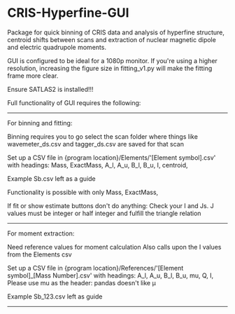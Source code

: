 # CRIS-Hyperfine-GUI
Package for quick binning of CRIS data and analysis of hyperfine structure, centroid shifts between scans and extraction of nuclear magnetic dipole and electric quadrupole moments.

GUI is configured to be ideal for a 1080p monitor. If you're using a higher resolution, increasing the figure size in fitting_v1.py will make the fitting frame more clear.

Ensure SATLAS2 is installed!!!

Full functionality of GUI requires the following:

-----------------------------------------------------------------------------------------------------------------------------------

For binning and fitting:

Binning requires you to go select the scan folder where things like wavemeter_ds.csv and tagger_ds.csv are saved for that scan

Set up a CSV file in
{program location}/Elements/'[Element symbol].csv'
with headings: 
Mass, ExactMass, A_l, A_u, B_l, B_u, I, centroid,

Example Sb.csv left as a guide

Functionality is possible with only Mass, ExactMass,

If fit or show estimate buttons don't do anything: Check your I and Js. 
J values must be integer or half integer and fulfill the triangle relation

-----------------------------------------------------------------------------------------------------------------------------------

For moment extraction:

Need reference values for moment calculation
Also calls upon the I values from the Elements csv

Set up a CSV file in
{program location}/References/'[Element symbol]_[Mass Number].csv'
with headings:
A_l, A_u, B_l, B_u, mu, Q, I,
Please use mu as the header: pandas doesn't like μ

Example Sb_123.csv left as guide

-----------------------------------------------------------------------------------------------------------------------------------


